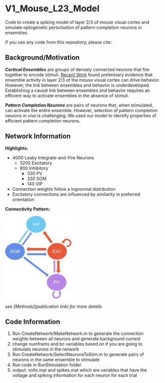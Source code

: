 # V1_Mouse_L23_Model
Code to create a spiking model of layer 2/3 of mouse visual cortex and simulate optogenetic perturbation of pattern completion neurons in ensembles

If you use any code from this repository, please cite: 

## Background/Motivation
***Cortical Ensembles*** are groups of densely connected neurons that fire together to encode stimuli. [Recent Work](https://www.cell.com/cell/pdf/S0092-8674(19)30616-6.pdf) found preliminary evidence that ensemble activity in layer 2/3 of the mouse visual cortex can drive behavior. However, the link between ensembles and behavior is underdeveloped. Establishing a causal link between ensembles and behavior requires an efficient way to activate ensembles in the absence of stimuli. 

 ***Pattern Completion Neurons*** are pairs of neurons that, when stimulated, can activate the entire ensemble. However, selection of pattern completion neurons *in vivo* is challenging. We used our model to identify properties of efficient pattern completion neurons. 
 
## Network Information 

**Highlights:**
- 4000 Leaky Integrate-and-Fire Neurons
    - 3200 Excitatory
    - 800 Inhibitory
       - 330 PV
       - 330 SOM
       - 140 VIP
- Connection weights follow a lognormal distribution 
- Excitatory connections are influenced by similarity in preferred orientation

**Connectivity Pattern:**

![plot](./Miscellaneous/schematic.png)

*see [Methods](publication link) for more details*

## Code Information

1. Run CreateNetwork/MakeNetwork.m to generate the connection weights between all neurons and generate background current 
 1. change numframs and bc variables based on if you are going to stimulate neurons in the network
2. Run CreateNetwork/SelectNeuronsToStim.m to generate pairs of neurons in the same ensemble to stimulate
3. Run code in RunStimulation folder 
 1. output: volts.mat and spikes.mat which are variables that have the voltage and spiking information for each neuron for each trial
